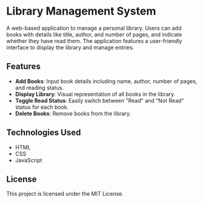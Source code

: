 # Library Management System

A web-based application to manage a personal library. Users can add books with details like title, author, and number of pages, and indicate whether they have read them. The application features a user-friendly interface to display the library and manage entries.

## Features

- **Add Books**: Input book details including name, author, number of pages, and reading status.
- **Display Library**: Visual representation of all books in the library.
- **Toggle Read Status**: Easily switch between "Read" and "Not Read" status for each book.
- **Delete Books**: Remove books from the library.

## Technologies Used

- HTML
- CSS
- JavaScript

## License
This project is licensed under the MIT License.
